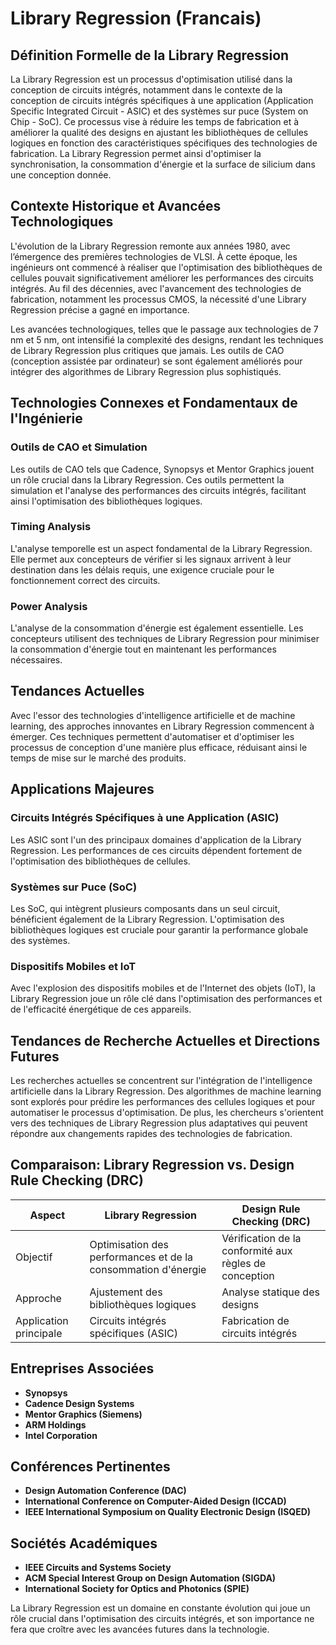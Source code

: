 # Library Regression (Francais)

## Définition Formelle de la Library Regression

La Library Regression est un processus d'optimisation utilisé dans la conception de circuits intégrés, notamment dans le contexte de la conception de circuits intégrés spécifiques à une application (Application Specific Integrated Circuit - ASIC) et des systèmes sur puce (System on Chip - SoC). Ce processus vise à réduire les temps de fabrication et à améliorer la qualité des designs en ajustant les bibliothèques de cellules logiques en fonction des caractéristiques spécifiques des technologies de fabrication. La Library Regression permet ainsi d'optimiser la synchronisation, la consommation d'énergie et la surface de silicium dans une conception donnée.

## Contexte Historique et Avancées Technologiques

L'évolution de la Library Regression remonte aux années 1980, avec l’émergence des premières technologies de VLSI. À cette époque, les ingénieurs ont commencé à réaliser que l'optimisation des bibliothèques de cellules pouvait significativement améliorer les performances des circuits intégrés. Au fil des décennies, avec l'avancement des technologies de fabrication, notamment les processus CMOS, la nécessité d'une Library Regression précise a gagné en importance. 

Les avancées technologiques, telles que le passage aux technologies de 7 nm et 5 nm, ont intensifié la complexité des designs, rendant les techniques de Library Regression plus critiques que jamais. Les outils de CAO (conception assistée par ordinateur) se sont également améliorés pour intégrer des algorithmes de Library Regression plus sophistiqués.

## Technologies Connexes et Fondamentaux de l'Ingénierie

### Outils de CAO et Simulation

Les outils de CAO tels que Cadence, Synopsys et Mentor Graphics jouent un rôle crucial dans la Library Regression. Ces outils permettent la simulation et l'analyse des performances des circuits intégrés, facilitant ainsi l'optimisation des bibliothèques logiques.

### Timing Analysis

L'analyse temporelle est un aspect fondamental de la Library Regression. Elle permet aux concepteurs de vérifier si les signaux arrivent à leur destination dans les délais requis, une exigence cruciale pour le fonctionnement correct des circuits.

### Power Analysis

L'analyse de la consommation d'énergie est également essentielle. Les concepteurs utilisent des techniques de Library Regression pour minimiser la consommation d'énergie tout en maintenant les performances nécessaires.

## Tendances Actuelles

Avec l'essor des technologies d'intelligence artificielle et de machine learning, des approches innovantes en Library Regression commencent à émerger. Ces techniques permettent d'automatiser et d'optimiser les processus de conception d'une manière plus efficace, réduisant ainsi le temps de mise sur le marché des produits.

## Applications Majeures

### Circuits Intégrés Spécifiques à une Application (ASIC)

Les ASIC sont l'un des principaux domaines d'application de la Library Regression. Les performances de ces circuits dépendent fortement de l'optimisation des bibliothèques de cellules.

### Systèmes sur Puce (SoC)

Les SoC, qui intègrent plusieurs composants dans un seul circuit, bénéficient également de la Library Regression. L'optimisation des bibliothèques logiques est cruciale pour garantir la performance globale des systèmes.

### Dispositifs Mobiles et IoT

Avec l'explosion des dispositifs mobiles et de l'Internet des objets (IoT), la Library Regression joue un rôle clé dans l'optimisation des performances et de l'efficacité énergétique de ces appareils.

## Tendances de Recherche Actuelles et Directions Futures

Les recherches actuelles se concentrent sur l'intégration de l'intelligence artificielle dans la Library Regression. Des algorithmes de machine learning sont explorés pour prédire les performances des cellules logiques et pour automatiser le processus d'optimisation. De plus, les chercheurs s'orientent vers des techniques de Library Regression plus adaptatives qui peuvent répondre aux changements rapides des technologies de fabrication.

## Comparaison: Library Regression vs. Design Rule Checking (DRC)

| Aspect                    | Library Regression                       | Design Rule Checking (DRC)            |
|---------------------------|-----------------------------------------|---------------------------------------|
| Objectif                  | Optimisation des performances et de la consommation d'énergie | Vérification de la conformité aux règles de conception |
| Approche                  | Ajustement des bibliothèques logiques   | Analyse statique des designs            |
| Application principale     | Circuits intégrés spécifiques (ASIC)    | Fabrication de circuits intégrés        |

## Entreprises Associées

- **Synopsys**
- **Cadence Design Systems**
- **Mentor Graphics (Siemens)**
- **ARM Holdings**
- **Intel Corporation**

## Conférences Pertinentes

- **Design Automation Conference (DAC)**
- **International Conference on Computer-Aided Design (ICCAD)**
- **IEEE International Symposium on Quality Electronic Design (ISQED)**

## Sociétés Académiques

- **IEEE Circuits and Systems Society**
- **ACM Special Interest Group on Design Automation (SIGDA)**
- **International Society for Optics and Photonics (SPIE)**

La Library Regression est un domaine en constante évolution qui joue un rôle crucial dans l'optimisation des circuits intégrés, et son importance ne fera que croître avec les avancées futures dans la technologie.